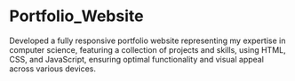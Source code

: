 # Portfolio_Website
Developed a fully responsive portfolio website representing my expertise in computer science, featuring a collection of projects and skills, using HTML, CSS, and JavaScript, ensuring optimal functionality and visual appeal across various devices.
